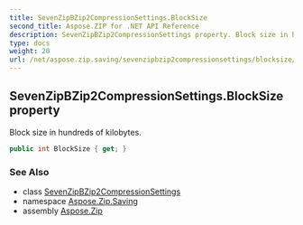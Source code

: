 ```yaml
---
title: SevenZipBZip2CompressionSettings.BlockSize
second_title: Aspose.ZIP for .NET API Reference
description: SevenZipBZip2CompressionSettings property. Block size in hundreds of kilobytes
type: docs
weight: 20
url: /net/aspose.zip.saving/sevenzipbzip2compressionsettings/blocksize/
---
```

## SevenZipBZip2CompressionSettings.BlockSize property

Block size in hundreds of kilobytes.

```csharp
public int BlockSize { get; }
```

### See Also

* class [SevenZipBZip2CompressionSettings](../)
* namespace [Aspose.Zip.Saving](../../sevenzipbzip2compressionsettings/)
* assembly [Aspose.Zip](../../../)


